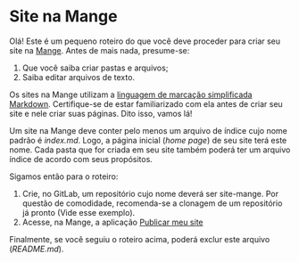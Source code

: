 # Site na Mange

Olá! Este é um pequeno roteiro do que você deve proceder para criar seu site na [Mange](https://mange.ifrn.edu.br/site/). Antes de mais nada, presume-se:

1. Que você saiba criar pastas e arquivos;
2. Saiba editar arquivos de texto.

Os sites na Mange utilizam a [linguagem de marcação simplificada Markdown](https://mange.ifrn.edu.br/doc/markdown). Certifique-se de estar familiarizado com ela antes de criar seu site e nele criar suas páginas. Dito isso, vamos lá!

Um site na Mange deve conter pelo menos um arquivo de índice cujo nome padrão é *index.md*. Logo, a página inicial (*home page*) de seu site terá este nome. Cada pasta que for criada em seu site também poderá ter um arquivo índice de acordo com seus propósitos.

Sigamos então para o roteiro:

1. Crie, no GitLab, um repositório cujo nome deverá ser site-mange. Por questão de comodidade, recomenda-se a clonagem de um repositório já pronto (Vide esse exemplo).
2. Acesse, na Mange, a aplicação [Publicar meu site](https://mange.ifrn.edu.br/app/manga/site/)

Finalmente, se você seguiu o roteiro acima, poderá exclur este arquivo (*README.md*).

